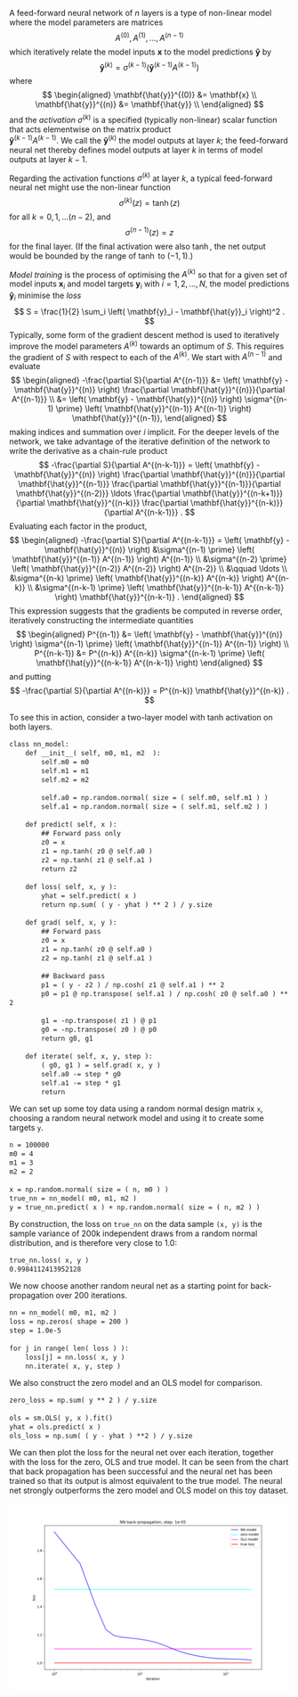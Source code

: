 A feed-forward neural network of $n$ layers is a type of non-linear model
where the model parameters are matrices
$$
A^{(0)}, A^{(1)}, \ldots, A^{(n-1)}
$$
which iteratively relate the model inputs $\mathbf{x}$ to the model 
predictions $\mathbf{\hat{y}}$ by
$$
\mathbf{\hat{y}}^{(k)} = \sigma^{(k-1)}
\left( \mathbf{\hat{y}}^{(k-1)} A^{(k-1)} \right)
$$
where 
$$
\begin{aligned}
\mathbf{\hat{y}}^{(0)} &= \mathbf{x} \\
\mathbf{\hat{y}}^{(n)} &= \mathbf{\hat{y}} \\
\end{aligned}
$$
and the _activation_ $\sigma^{(k)}$ is a specified (typically
non-linear) scalar function that acts elementwise on the matrix product  
$\mathbf{\hat{y}}^{(k-1)} A^{(k-1)}$. We call the $\mathbf{\hat{y}}^{(k)}$
the model outputs at layer $k$; the feed-forward neural net thereby
defines model outputs at layer $k$ in terms of model outputs at layer $k-1$.

Regarding the activation functions $\sigma^{(k)}$ at layer $k$, 
a typical feed-forward neural net might use the non-linear function 
$$
\sigma^{(k)}(z) = \tanh(z)
$$
for all $k = 0,1,\ldots (n-2)$, and
$$
\sigma^{(n-1)}(z) = z
$$
for the final layer. (If the final activation were also $\tanh$,
the net output would be bounded by the range of $\tanh$ to $(-1,1)$.)

_Model training_ is the process of optimising the $A^{(k)}$ so that
for a given set of model inputs $\mathbf{x}_i$ and model targets 
$\mathbf{y}_i$ with $i = 1,2,\ldots,N$, the model predictions 
$\mathbf{\hat{y}}_i$ minimise the _loss_
$$
S = \frac{1}{2} \sum_i \left( \mathbf{y}_i - \mathbf{\hat{y}}_i \right)^2 .
$$
Typically, some form of the gradient descent method is used to
iteratively improve the model parameters $A^{(k)}$ towards an optimum
of $S$. This requires the gradient of $S$ with respect to each of the 
$A^{(k)}$. We start with $A^{(n-1)}$ and evaluate
$$
\begin{aligned}
-\frac{\partial S}{\partial A^{(n-1)}} 
&= \left( \mathbf{y} - \mathbf{\hat{y}}^{(n)} \right) 
\frac{\partial \mathbf{\hat{y}}^{(n)}}{\partial A^{(n-1)}} \\
&= \left( \mathbf{y} - \mathbf{\hat{y}}^{(n)} \right) 
\sigma^{(n-1) \prime} \left( \mathbf{\hat{y}}^{(n-1)} A^{(n-1)} \right)
\mathbf{\hat{y}}^{(n-1)},
\end{aligned}
$$
making indices and summation over $i$ implicit. For the deeper levels 
of the network, we take advantage of the iterative definition of the network
to write the derivative as a chain-rule product
$$
-\frac{\partial S}{\partial A^{(n-k-1)}} 
= \left( \mathbf{y} - \mathbf{\hat{y}}^{(n)} \right) 
\frac{\partial \mathbf{\hat{y}}^{(n)}}{\partial \mathbf{\hat{y}}^{(n-1)}}
\frac{\partial \mathbf{\hat{y}}^{(n-1)}}{\partial \mathbf{\hat{y}}^{(n-2)}}
\ldots
\frac{\partial \mathbf{\hat{y}}^{(n-k+1)}}{\partial \mathbf{\hat{y}}^{(n-k)}}
\frac{\partial \mathbf{\hat{y}}^{(n-k)}}{\partial A^{(n-k-1)}} .
$$
Evaluating each factor in the product,
$$
\begin{aligned}
-\frac{\partial S}{\partial A^{(n-k-1)}} 
= \left( \mathbf{y} - \mathbf{\hat{y}}^{(n)} \right)
&\sigma^{(n-1) \prime}
\left( \mathbf{\hat{y}}^{(n-1)} A^{(n-1)} \right) A^{(n-1)} \\
&\sigma^{(n-2) \prime}
\left( \mathbf{\hat{y}}^{(n-2)} A^{(n-2)} \right) A^{(n-2)} \\
&\qquad \ldots \\
&\sigma^{(n-k) \prime}
\left( \mathbf{\hat{y}}^{(n-k)} A^{(n-k)} \right) A^{(n-k)} \\
&\sigma^{(n-k-1) \prime}
\left( \mathbf{\hat{y}}^{(n-k-1)} A^{(n-k-1)} \right) \mathbf{\hat{y}}^{(n-k-1)} .
\end{aligned}
$$
This expression suggests that the gradients be computed in reverse
order, iteratively constructing the intermediate quantities
$$
\begin{aligned}
P^{(n-1)} &= \left( \mathbf{y} - \mathbf{\hat{y}}^{(n)} \right)
\sigma^{(n-1) \prime} \left( \mathbf{\hat{y}}^{(n-1)} A^{(n-1)} \right) \\
P^{(n-k-1}) &= P^{(n-k)} A^{(n-k)}
\sigma^{(n-k-1) \prime} \left( \mathbf{\hat{y}}^{(n-k-1)} A^{(n-k-1)} \right)
\end{aligned}
$$
and putting
$$
-\frac{\partial S}{\partial A^{(n-k)}} 
= P^{(n-k)} \mathbf{\hat{y}}^{(n-k)} .
$$

To see this in action, consider a two-layer model with tanh activation on
both layers.

    class nn_model:
        def __init__( self, m0, m1, m2  ):
            self.m0 = m0
            self.m1 = m1
            self.m2 = m2
    
            self.a0 = np.random.normal( size = ( self.m0, self.m1 ) )
            self.a1 = np.random.normal( size = ( self.m1, self.m2 ) )
    
        def predict( self, x ):
            ## Forward pass only
            z0 = x
            z1 = np.tanh( z0 @ self.a0 )
            z2 = np.tanh( z1 @ self.a1 )
            return z2
    
        def loss( self, x, y ):
            yhat = self.predict( x )
            return np.sum( ( y - yhat ) ** 2 ) / y.size
    
        def grad( self, x, y ):
            ## Forward pass
            z0 = x
            z1 = np.tanh( z0 @ self.a0 )
            z2 = np.tanh( z1 @ self.a1 )
        
            ## Backward pass
            p1 = ( y - z2 ) / np.cosh( z1 @ self.a1 ) ** 2
            p0 = p1 @ np.transpose( self.a1 ) / np.cosh( z0 @ self.a0 ) ** 2
        
            g1 = -np.transpose( z1 ) @ p1
            g0 = -np.transpose( z0 ) @ p0
            return g0, g1
    
        def iterate( self, x, y, step ):
            ( g0, g1 ) = self.grad( x, y )
            self.a0 -= step * g0
            self.a1 -= step * g1
            return

We can set up some toy data using a random normal design matrix `x`, choosing
a random neural network model and using it to create some targets `y`.

    n = 100000
    m0 = 4
    m1 = 3
    m2 = 2

    x = np.random.normal( size = ( n, m0 ) )
    true_nn = nn_model( m0, m1, m2 )
    y = true_nn.predict( x ) + np.random.normal( size = ( n, m2 ) )

By construction, the loss on `true_nn` on the data sample `(x, y)`
is the sample variance of 200k independent draws from a random normal
distribution, and is therefore very close to 1.0:

    true_nn.loss( x, y )
    0.9984112413952128

We now choose another random neural net as a starting point for
back-propagation over 200 iterations.

    nn = nn_model( m0, m1, m2 )
    loss = np.zeros( shape = 200 )
    step = 1.0e-5

    for j in range( len( loss ) ):
        loss[j] = nn.loss( x, y )
        nn.iterate( x, y, step )

We also construct the zero model and an OLS model for comparison.

    zero_loss = np.sum( y ** 2 ) / y.size

    ols = sm.OLS( y, x ).fit()
    yhat = ols.predict( x )
    ols_loss = np.sum( ( y - yhat ) **2 ) / y.size


We can then plot the loss for the neural net over each iteration,
together with the loss for the zero, OLS and true model. It can
be seen from the chart that back propagation has been successful
and the neural net has been trained so that its output is almost
equivalent to the true model. The neural net strongly outperforms
the zero model and OLS model on this toy dataset.

![Back-propagation in action.](/static/blog/20230526-neural-network-back-propagation/backprop-loss.png)
